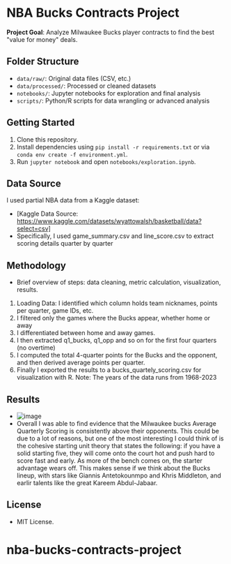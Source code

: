 # NBA Bucks Contracts Project 
**Project Goal**: Analyze Milwaukee Bucks player contracts to find the best "value for money" deals.

## Folder Structure
- `data/raw/`: Original data files (CSV, etc.)
- `data/processed/`: Processed or cleaned datasets
- `notebooks/`: Jupyter notebooks for exploration and final analysis
- `scripts/`: Python/R scripts for data wrangling or advanced analysis

## Getting Started
1. Clone this repository.
2. Install dependencies using `pip install -r requirements.txt` or via `conda env create -f environment.yml`.
3. Run `jupyter notebook` and open `notebooks/exploration.ipynb`.

## Data Source
I used partial NBA data from a Kaggle dataset:
- [Kaggle Data Source: https://www.kaggle.com/datasets/wyattowalsh/basketball/data?select=csv]
- Specifically, I used game_summary.csv and line_score.csv to extract scoring details quarter by quarter
## Methodology
- Brief overview of steps: data cleaning, metric calculation, visualization, results.
1. Loading Data: I identified which column holds team nicknames, points per quarter, game IDs, etc.
2. I filtered only the games where the Bucks appear, whether home or away
3. I differentiated between home and away games.
4. I then extracted q1_bucks, q1_opp and so on for the first four quarters (no overtime)
5. I computed the total 4-quarter points for the Bucks and the opponent, and then derived average points per quarter.
6. Finally I exported the results to a bucks_quartely_scoring.csv for visualization with R.
Note: The years of the data runs from 1968-2023 
## Results
- ![image](https://github.com/user-attachments/assets/200c0bd4-be88-4a04-bf02-2bebf3e722c0)
- Overall I was able to find evidence that the Milwaukee bucks Average Quarterly Scoring is consistently above their opponents. This could be due to a lot of reasons, but one of the most interesting I could think of is the cohesive starting unit theory that states the following: if you have a solid starting five, they will come onto the court hot and push hard to score fast and early. As more of the bench comes on, the starter advantage wears off. This makes sense if we think about the Bucks lineup, with stars like Giannis Antetokounmpo and Khris Middleton, and earlir talents like the great Kareem Abdul-Jabaar. 

## License
- MIT License. 
# nba-bucks-contracts-project
